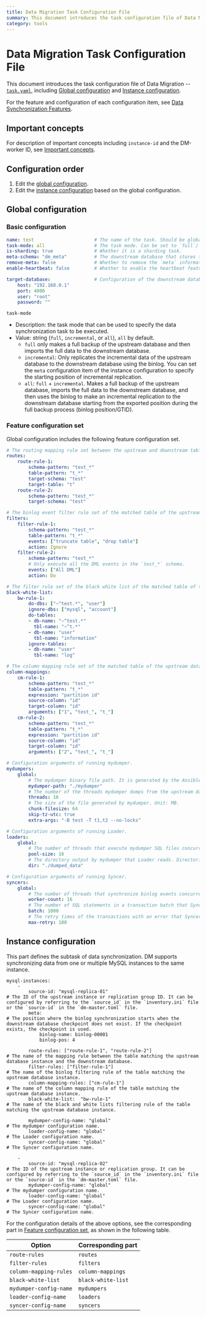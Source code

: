 ```yaml
---
title: Data Migration Task Configuration File
summary: This document introduces the task configuration file of Data Migration. 
category: tools
---
```


# Data Migration Task Configuration File

This document introduces the task configuration file of Data Migration --
[`task.yaml`](https://github.com/pingcap/dm/blob/master/dm/master/task.yaml), including [Global configuration](#global-configuration) and [Instance configuration](#instance-configuration).

For the feature and configuration of each configuration item, see [Data Synchronization Features](/tools/dm/data-synchronization-features.md).

## Important concepts

For description of important concepts including `instance-id` and the DM-worker ID, see [Important concepts](/tools/dm/dm-configuration-file-overview.md#important-concepts).

## Configuration order

1. Edit the [global configuration](#global-configuration).
2. Edit the [instance configuration](#instance-configuration) based on the global configuration.

## Global configuration

### Basic configuration

```yaml
name: test                      # The name of the task. Should be globally unique.
task-mode: all                  # The task mode. Can be set to `full`/`incremental`/`all`.
is-sharding: true               # Whether it is a sharding task.
meta-schema: "dm_meta"          # The downstream database that stores the `meta` information.
remove-meta: false              # Whether to remove the `meta` information (`checkpoint` and `onlineddl`) before starting the synchronization task.
enable-heartbeat: false         # Whether to enable the heartbeat feature.

target-database:                # Configuration of the downstream database instance.
    host: "192.168.0.1"
    port: 4000
    user: "root"
    password: ""
```

`task-mode`

- Description: the task mode that can be used to specify the data synchronization task to be executed.
- Value: string (`full`, `incremental`, or `all`), `all` by default.
    - `full` only makes a full backup of the upstream database and then imports the full data to the downstream database.
    - `incremental`: Only replicates the incremental data of the upstream database to the downstream database using the binlog. You can set the `meta` configuration item of the instance configuration to specify the starting position of incremental replication.
    - `all`: `full` + `incremental`. Makes a full backup of the upstream database, imports the full data to the downstream database, and then uses the binlog to make an incremental replication to the downstream database starting from the exported position during the full backup process (binlog position/GTID).

### Feature configuration set

Global configuration includes the following feature configuration set.

```yaml
# The routing mapping rule set between the upstream and downstream tables.
routes:
    route-rule-1:
        schema-pattern: "test_*"
        table-pattern: "t_*"
        target-schema: "test"
        target-table: "t"
    route-rule-2:
    ​    schema-pattern: "test_*"
    ​    target-schema: "test"

# The binlog event filter rule set of the matched table of the upstream database instance.
filters:
    filter-rule-1:
    ​    schema-pattern: "test_*"
    ​    table-pattern: "t_*"
    ​    events: ["truncate table", "drop table"]
    ​    action: Ignore
    filter-rule-2:
        schema-pattern: "test_*"
        # Only execute all the DML events in the `test_*` schema.
        events: ["All DML"]
        action: Do

# The filter rule set of the black white list of the matched table of the upstream database instance.
black-white-list:
    bw-rule-1:
    ​    do-dbs: ["~^test.*", "user"]
        ignore-dbs: ["mysql", "account"]
        do-tables:
        - db-name: "~^test.*"
          tbl-name: "~^t.*"
        - db-name: "user"
          tbl-name: "information"
        ignore-tables:
        - db-name: "user"
          tbl-name: "log"

# The column mapping rule set of the matched table of the upstream database instance.
column-mappings:
    cm-rule-1:
    ​    schema-pattern: "test_*"
    ​    table-pattern: "t_*"
    ​    expression: "partition id"
    ​    source-column: "id"
    ​    target-column: "id"
    ​    arguments: ["1", "test_", "t_"]
    cm-rule-2:
        schema-pattern: "test_*"
        table-pattern: "t_*"
        expression: "partition id"
        source-column: "id"
        target-column: "id"
        arguments: ["2", "test_", "t_"]

# Configuration arguments of running mydumper.
mydumpers:
    global:
        # The mydumper binary file path. It is generated by the Ansible deployment application automatically and needs no configuration.
        mydumper-path: "./mydumper"
        # The number of the threads mydumper dumps from the upstream database instance.
        threads: 16
        # The size of the file generated by mydumper. Unit: MB.
        chunk-filesize: 64
        skip-tz-utc: true
        extra-args: "-B test -T t1,t2 --no-locks"

# Configuration arguments of running Loader.
loaders:
    global:
        # The number of threads that execute mydumper SQL files concurrently in Loader.
        pool-size: 16
        # The directory output by mydumper that Loader reads. Directories for different tasks of the same instance must be different. (mydumper outputs the SQL file based on the directory)
        dir: "./dumped_data"

# Configuration arguments of running Syncer.
syncers:
    global:
        # The number of threads that synchronize binlog events concurrently in Syncer.
        worker-count: 16
        # The number of SQL statements in a transaction batch that Syncer synchronizes to the downstream database.
        batch: 1000
        # The retry times of the transactions with an error that Syncer synchronizes to the downstream database (only for DML operations).
        max-retry: 100
```

## Instance configuration

This part defines the subtask of data synchronization. DM supports synchronizing data from one or multiple MySQL instances to the same instance.

```
mysql-instances:
    -
        source-id: "mysql-replica-01"                                      # The ID of the upstream instance or replication group ID. It can be configured by referring to the `source_id` in the `inventory.ini` file or the `source-id` in the `dm-master.toml` file.
        meta:                                                              # The position where the binlog synchronization starts when the downstream database checkpoint does not exist. If the checkpoint exists, the checkpoint is used.
            binlog-name: binlog-00001
            binlog-pos: 4

        route-rules: ["route-rule-1", "route-rule-2"]                      # The name of the mapping rule between the table matching the upstream database instance and the downstream database.
        filter-rules: ["filter-rule-1"]                                    # The name of the binlog filtering rule of the table matching the upstream database instance.
        column-mapping-rules: ["cm-rule-1"]                                # The name of the column mapping rule of the table matching the upstream database instance.
        black-white-list:  "bw-rule-1"                                     # The name of the black and white lists filtering rule of the table matching the upstream database instance.

        mydumper-config-name: "global"                                     # The mydumper configuration name.
        loader-config-name: "global"                                       # The Loader configuration name.
        syncer-config-name: "global"                                       # The Syncer configuration name.

    -
        source-id: "mysql-replica-02"                                      # The ID of the upstream instance or replication group. It can be configured by referring to the `source_id` in the `inventory.ini` file or the `source-id` in the `dm-master.toml` file.
        mydumper-config-name: "global"                                     # The mydumper configuration name.
        loader-config-name: "global"                                       # The Loader configuration name.
        syncer-config-name: "global"                                       # The Syncer configuration name.
```

For the configuration details of the above options, see the corresponding part in [Feature configuration set](#feature-configuration-set), as shown in the following table.

| Option | Corresponding part |
| ------ | ------------------ |
| `route-rules` | `routes` |
| `filter-rules` | `filters` |
| `column-mapping-rules` | `column-mappings` |
| `black-white-list` | `black-white-list` |
| `mydumper-config-name` | `mydumpers` |
| `loader-config-name` | `loaders` |
| `syncer-config-name` | `syncers`  |
